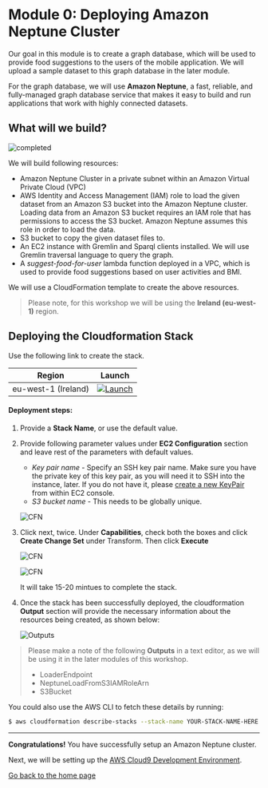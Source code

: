 # Module 0: Deploying Amazon Neptune Cluster

Our goal in this module is to create a graph database, which will be used to provide food suggestions to the users of the mobile application. We will upload a sample dataset to this graph database in the later module.

For the graph database, we will use **Amazon Neptune**, a fast, reliable, and fully-managed graph database service that makes it easy to build and run applications that work with highly connected datasets.

## What will we build?

![completed](../images/image-neptune-completed.png)

We will build following resources:
- Amazon Neptune Cluster in a private subnet within an Amazon Virtual Private Cloud (VPC)
- AWS Identity and Access Management (IAM) role to load the given dataset from an Amazon S3 bucket into the Amazon Neptune cluster. Loading data from an Amazon S3 bucket requires an IAM role that has permissions to access the S3 bucket. Amazon Neptune assumes this role in order to load the data.
- S3 bucket to copy the given dataset files to.
- An EC2 instance with Gremlin and Sparql clients installed. We will use Gremlin traversal language to query the graph.
- A *suggest-food-for-user* lambda function deployed in a VPC, which is used to provide food suggestions based on user activities and BMI.

We will use a CloudFormation template to create the above resources.

>Please note, for this workshop we will be using the **Ireland (eu-west-1)** region.

## Deploying the Cloudformation Stack

Use the following link to create the stack. 

Region| Launch
------|-----
eu-west-1 (Ireland) | [![Launch](../images/cloudformation-launch-stack-button.png)](https://eu-west-1.console.aws.amazon.com/cloudformation/home?region=eu-west-1#/stacks/new?stackName=reinvent-calorietracker-module0&templateURL=https://s3.eu-west-1.amazonaws.com/aws-appsync-calorie-tracker-workshop-master-master/0_NEPTUNE/templates/main.yaml)


 #### Deployment steps:
1. Provide a **Stack Name**, or use the default value.
2. Provide following parameter values under **EC2 Configuration** section and leave rest of the parameters with default values.
    - *Key pair name* - Specify an SSH key pair name.  Make sure you have the private key of this key pair, as you will need it to SSH into the instance, later. If you do not have it, please [create a new KeyPair](https://docs.aws.amazon.com/AWSEC2/latest/UserGuide/ec2-key-pairs.html#having-ec2-create-your-key-pair) from within EC2 console.
    - *S3 bucket name* - This needs to be globally unique.

    ![CFN](../images/image-cfn-inputs.png)

3. Click next, twice. Under **Capabilities**, check both the boxes and click **Create Change Set** under Transform. Then click **Execute**

    ![CFN](../images/image-cfn-capability.png)

    ![CFN](../images/image-cfn-execute.png)

    It will take 15-20 mintues to complete the stack.

4. Once the stack has been successfully deployed, the cloudformation **Output** section will provide the necessary information about the resources being created, as shown below:

    ![Outputs](../images/cfn_outputs.png)

> Please make a note of the following **Outputs** in a text editor, as we will be using it in the later modules of this workshop.
> - LoaderEndpoint
> - NeptuneLoadFromS3IAMRoleArn
> - S3Bucket

  You could also use the AWS CLI to fetch these details by running:

```bash
$ aws cloudformation describe-stacks --stack-name YOUR-STACK-NAME-HERE --query 'Stacks[0].Outputs'
``` 

---
**Congratulations!** You have successfully setup an Amazon Neptune cluster.

Next, we will be setting up the [AWS Cloud9 Development Environment](../1_AWS_Cloud9/README.md).

[Go back to the home page](../README.md)